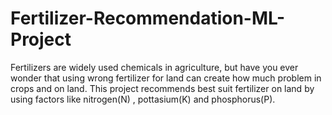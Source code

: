 # Fertilizer-Recommendation-ML-Project
Fertilizers are widely used chemicals in agriculture, but have you ever wonder that using wrong fertilizer for land can create how much problem in crops and on land. This project recommends best suit fertilizer on land by using factors like nitrogen(N) , pottasium(K) and phosphorus(P).
